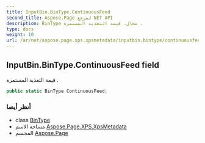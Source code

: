 ```yaml
---
title: InputBin.BinType.ContinuousFeed
second_title: Aspose.Page لمرجع NET API
description: BinType مجال. قيمة التغذية المستمرة .
type: docs
weight: 10
url: /ar/net/aspose.page.xps.xpsmetadata/inputbin.bintype/continuousfeed/
---
```

## InputBin.BinType.ContinuousFeed field

قيمة التغذية المستمرة .

```csharp
public static BinType ContinuousFeed;
```

### أنظر أيضا

* class [BinType](../)
* مساحة الاسم [Aspose.Page.XPS.XpsMetadata](../../inputbin.bintype/)
* المجسم [Aspose.Page](../../../)



